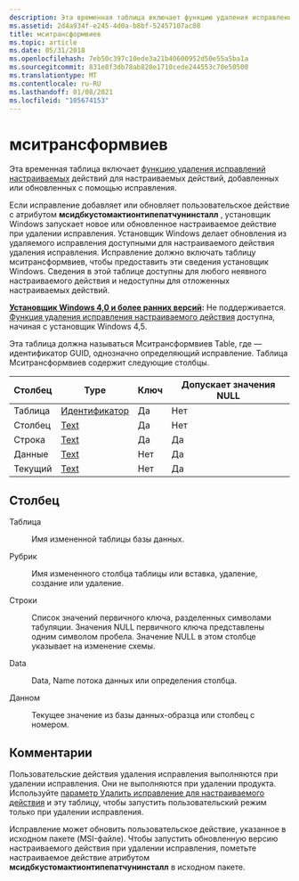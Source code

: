 ```yaml
---
description: Эта временная таблица включает функцию удаления исправлений настраиваемых действий для настраиваемых действий, добавленных или обновленных с помощью исправления.
ms.assetid: 2d4a934f-e245-4d0a-b8bf-52457107ac08
title: мситрансформвиев
ms.topic: article
ms.date: 05/31/2018
ms.openlocfilehash: 7eb50c397c10ede3a21b40600952d50e55a5ba1a
ms.sourcegitcommit: 831e8f3db78ab820e1710cede244553c70e50500
ms.translationtype: MT
ms.contentlocale: ru-RU
ms.lasthandoff: 01/08/2021
ms.locfileid: "105674153"
---
```

# <a name="msitransformview"></a>мситрансформвиев

Эта временная таблица включает [функцию удаления исправлений настраиваемых](custom-action-patch-uninstall-option.md) действий для настраиваемых действий, добавленных или обновленных с помощью исправления.

Если исправление добавляет или обновляет пользовательское действие с атрибутом **мсидбкустомактионтипепатчунинсталл** , установщик Windows запускает новое или обновленное настраиваемое действие при удалении исправления. Установщик Windows делает обновления из удаляемого исправления доступными для настраиваемого действия удаления исправления. Исправление должно включать *<PatchGUID>* таблицу мситрансформвиев, чтобы предоставить эти сведения установщик Windows. Сведения в этой таблице доступны для любого неявного настраиваемого действия и недоступны для отложенных настраиваемых действий.

**[Установщик Windows 4,0 и более ранних версий](not-supported-in-windows-installer-4-0.md):** Не поддерживается. [Функция удаления исправления настраиваемого действия](custom-action-patch-uninstall-option.md) доступна, начиная с установщик Windows 4,5.

Эта таблица должна называться Мситрансформвиев *<PatchGUID>* Table, где *<PatchGUID>* — идентификатор GUID, однозначно определяющий исправление. Таблица Мситрансформвиев *<PatchGUID>* содержит следующие столбцы.



| Столбец  | Type                         | Ключ | Допускает значения NULL |
|---------|------------------------------|-----|----------|
| Таблица   | [Идентификатор](identifier.md) | Да   | Нет        |
| Столбец  | [Text](text.md)             | Да   | Нет        |
| Строка     | [Text](text.md)             | Да   | Да        |
| Данные    | [Text](text.md)             | Нет   | Да        |
| Текущий | [Text](text.md)             | Нет   | Да        |



 

## <a name="column"></a>Столбец

<dl> <dt>

<span id="Table"></span><span id="table"></span><span id="TABLE"></span>Таблица
</dt> <dd>

Имя измененной таблицы базы данных.

</dd> <dt>

<span id="Column"></span><span id="column"></span><span id="COLUMN"></span>Рубрик
</dt> <dd>

Имя измененного столбца таблицы или вставка, удаление, создание или удаление.

</dd> <dt>

<span id="Row"></span><span id="row"></span><span id="ROW"></span>Строки
</dt> <dd>

Список значений первичного ключа, разделенных символами табуляции. Значения NULL первичного ключа представлены одним символом пробела. Значение NULL в этом столбце указывает на изменение схемы.

</dd> <dt>

<span id="Data"></span><span id="data"></span><span id="DATA"></span>Data
</dt> <dd>

Data, Name потока данных или определения столбца.

</dd> <dt>

<span id="Current"></span><span id="current"></span><span id="CURRENT"></span>Данном
</dt> <dd>

Текущее значение из базы данных-образца или столбец с номером.

</dd> </dl>

## <a name="remarks"></a>Комментарии

Пользовательские действия удаления исправления выполняются при удалении исправления. Они не выполняются при удалении продукта. Используйте [параметр Удалить исправление для настраиваемого действия](custom-action-patch-uninstall-option.md) и эту таблицу, чтобы запустить пользовательский режим только при удалении исправления.

Исправление может обновить пользовательское действие, указанное в исходном пакете (MSI-файле). Чтобы запустить обновленную версию настраиваемого действия при удалении исправления, пометьте настраиваемое действие атрибутом **мсидбкустомактионтипепатчунинсталл** в исходном пакете.

 

 



